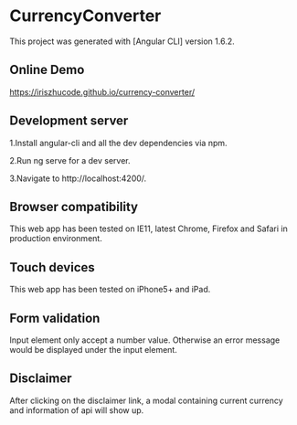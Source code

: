 # CurrencyConverter
This project was generated with [Angular CLI] version 1.6.2.

## Online Demo
https://iriszhucode.github.io/currency-converter/

## Development server
1.Install angular-cli and all the dev dependencies via npm.

2.Run ng serve for a dev server. 

3.Navigate to http://localhost:4200/. 

## Browser compatibility
This web app has been tested on IE11, latest Chrome, Firefox and Safari in production environment.

## Touch devices
This web app has been tested on iPhone5+ and iPad.

## Form validation
Input element only accept a number value. Otherwise an error message would be displayed under the input element.

## Disclaimer
After clicking on the disclaimer link, a modal containing current currency and information of api will show up.

